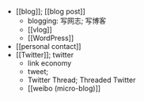 - [[blog]]; [[blog post]]
    - blogging: 写网志; 写博客
    - [[vlog]]
    - [[WordPress]]
- [[personal contact]]
- [[Twitter]]; twitter
    - link economy
    - tweet;
    - Twitter Thread; Threaded Twitter
    - [[weibo (micro-blog)]]
